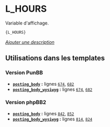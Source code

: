 # L_HOURS


Variable d'affichage.

```html
{L_HOURS}
```

[*Ajouter une description*](https://fa-tvars.appspot.com/var/L_HOURS)

## Utilisations dans les templates

### Version PunBB
* __[`posting_body`](../tpl/var/punbb/posting_body.md#readme) :__ lignes [`674`](../tpl/src/punbb/posting_body.tpl#L674), [`682`](../tpl/src/punbb/posting_body.tpl#L682)
* __[`posting_body_wysiwyg`](../tpl/var/punbb/posting_body_wysiwyg.md#readme) :__ lignes [`674`](../tpl/src/punbb/posting_body_wysiwyg.tpl#L674), [`682`](../tpl/src/punbb/posting_body_wysiwyg.tpl#L682)

### Version phpBB2
* __[`posting_body`](../tpl/var/subsilver/posting_body.md#readme) :__ lignes [`842`](../tpl/src/subsilver/posting_body.tpl#L842), [`852`](../tpl/src/subsilver/posting_body.tpl#L852)
* __[`posting_body_wysiwyg`](../tpl/var/subsilver/posting_body_wysiwyg.md#readme) :__ lignes [`814`](../tpl/src/subsilver/posting_body_wysiwyg.tpl#L814), [`824`](../tpl/src/subsilver/posting_body_wysiwyg.tpl#L824)